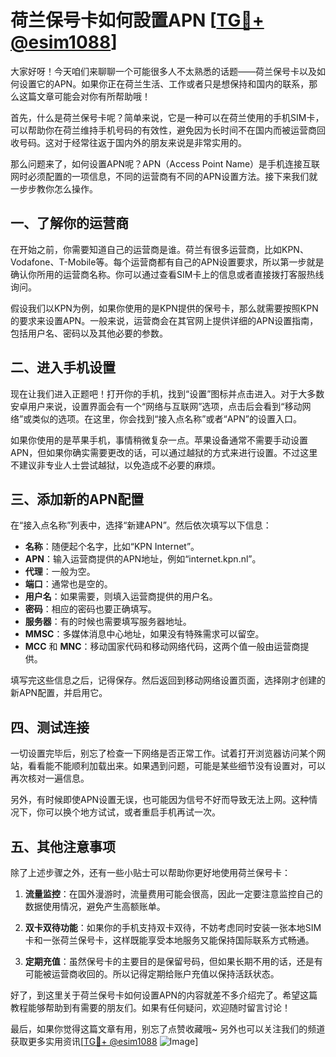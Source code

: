 # 荷兰保号卡如何設置APN [[TG💪+ @esim1088](https://t.me/s/esim1088)]

大家好呀！今天咱们来聊聊一个可能很多人不太熟悉的话题——荷兰保号卡以及如何设置它的APN。如果你正在荷兰生活、工作或者只是想保持和国内的联系，那么这篇文章可能会对你有所帮助哦！

首先，什么是荷兰保号卡呢？简单来说，它是一种可以在荷兰使用的手机SIM卡，可以帮助你在荷兰维持手机号码的有效性，避免因为长时间不在国内而被运营商回收号码。这对于经常往返于国内外的朋友来说是非常实用的。

那么问题来了，如何设置APN呢？APN（Access Point Name）是手机连接互联网时必须配置的一项信息，不同的运营商有不同的APN设置方法。接下来我们就一步步教你怎么操作。

## 一、了解你的运营商

在开始之前，你需要知道自己的运营商是谁。荷兰有很多运营商，比如KPN、Vodafone、T-Mobile等。每个运营商都有自己的APN设置要求，所以第一步就是确认你所用的运营商名称。你可以通过查看SIM卡上的信息或者直接拨打客服热线询问。

假设我们以KPN为例，如果你使用的是KPN提供的保号卡，那么就需要按照KPN的要求来设置APN。一般来说，运营商会在其官网上提供详细的APN设置指南，包括用户名、密码以及其他必要的参数。

## 二、进入手机设置

现在让我们进入正题吧！打开你的手机，找到“设置”图标并点击进入。对于大多数安卓用户来说，设置界面会有一个“网络与互联网”选项，点击后会看到“移动网络”或类似的选项。在这里，你会找到“接入点名称”或者“APN”的设置入口。

如果你使用的是苹果手机，事情稍微复杂一点。苹果设备通常不需要手动设置APN，但如果你确实需要更改的话，可以通过越狱的方式来进行设置。不过这里不建议非专业人士尝试越狱，以免造成不必要的麻烦。

## 三、添加新的APN配置

在“接入点名称”列表中，选择“新建APN”。然后依次填写以下信息：

- **名称**：随便起个名字，比如“KPN Internet”。
- **APN**：输入运营商提供的APN地址，例如“internet.kpn.nl”。
- **代理**：一般为空。
- **端口**：通常也是空的。
- **用户名**：如果需要，则填入运营商提供的用户名。
- **密码**：相应的密码也要正确填写。
- **服务器**：有的时候也需要填写服务器地址。
- **MMSC**：多媒体消息中心地址，如果没有特殊需求可以留空。
- **MCC** 和 **MNC**：移动国家代码和移动网络代码，这两个值一般由运营商提供。

填写完这些信息之后，记得保存。然后返回到移动网络设置页面，选择刚才创建的新APN配置，并启用它。

## 四、测试连接

一切设置完毕后，别忘了检查一下网络是否正常工作。试着打开浏览器访问某个网站，看看能不能顺利加载出来。如果遇到问题，可能是某些细节没有设置对，可以再次核对一遍信息。

另外，有时候即使APN设置无误，也可能因为信号不好而导致无法上网。这种情况下，你可以换个地方试试，或者重启手机再试一次。

## 五、其他注意事项

除了上述步骤之外，还有一些小贴士可以帮助你更好地使用荷兰保号卡：

1. **流量监控**：在国外漫游时，流量费用可能会很高，因此一定要注意监控自己的数据使用情况，避免产生高额账单。
   
2. **双卡双待功能**：如果你的手机支持双卡双待，不妨考虑同时安装一张本地SIM卡和一张荷兰保号卡，这样既能享受本地服务又能保持国际联系方式畅通。

3. **定期充值**：虽然保号卡的主要目的是保留号码，但如果长期不用的话，还是有可能被运营商收回的。所以记得定期给账户充值以保持活跃状态。

好了，到这里关于荷兰保号卡如何设置APN的内容就差不多介绍完了。希望这篇教程能够帮助到有需要的朋友们。如果有任何疑问，欢迎随时留言讨论！

最后，如果你觉得这篇文章有用，别忘了点赞收藏哦~ 另外也可以关注我们的频道获取更多实用资讯[[TG💪+ @esim1088](https://t.me/s/esim1088) ![Image](https://i.postimg.cc/4NQfJmqS/Snipaste-2025-05-13-00-14-12.png)]